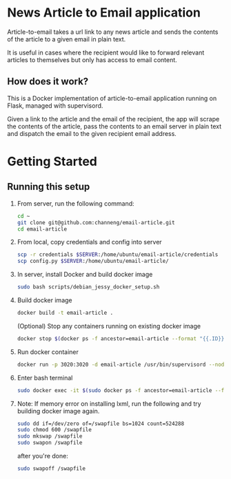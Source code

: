 # News Article to Email application

Article-to-email takes a url link to any news article and sends the contents of the article to a given email in plain text.

It is useful in cases where the recipient would like to forward relevant articles to themselves but only has access to email content.

## How does it work?

This is a Docker implementation of article-to-email application running on Flask, managed with supervisord. 

Given a link to the article and the email of the recipient, the app will scrape the contents of the article, pass the contents to an email server in plain text and dispatch the email to the given recipient email address.

# Getting Started

## Running this setup

1. From server, run the following command:
	```bash
	cd ~
	git clone git@github.com:channeng/email-article.git
	cd email-article
	```

2. From local, copy credentials and config into server
	```bash
	scp -r credentials $SERVER:/home/ubuntu/email-article/credentials
	scp config.py $SERVER:/home/ubuntu/email-article/
	```

3. In server, install Docker and build docker image
	```bash
	sudo bash scripts/debian_jessy_docker_setup.sh
	```

4. Build docker image
	```bash
	docker build -t email-article .
	```
	(Optional) Stop any containers running on existing docker image
	```bash
	docker stop $(docker ps -f ancestor=email-article --format "{{.ID}}")
	```

5. Run docker container
	```bash
	docker run -p 3020:3020 -d email-article /usr/bin/supervisord --nodaemon
	```

6. Enter bash terminal
	```bash
	sudo docker exec -it $(sudo docker ps -f ancestor=email-article --format "{{.ID}}") /bin/bash
	```

7. Note: 
	If memory error on installing lxml, run the following and try building docker image again.
	```bash
	sudo dd if=/dev/zero of=/swapfile bs=1024 count=524288
	sudo chmod 600 /swapfile
	sudo mkswap /swapfile
	sudo swapon /swapfile
	```

	after you're done: 
	```bash
	sudo swapoff /swapfile
	```
